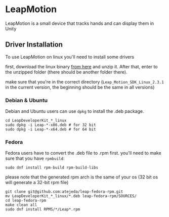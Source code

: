# LeapMotion #
LeapMotion is a small device that tracks hands and can display them in Unity
## Driver Installation ##
To use LeapMotion on linux you'll need to install some drivers

first, download the linux binary [from here](https://developer.leapmotion.com/sdk/v2) and unzip it. After that, enter to the unzipped folder (there should be another folder there).

make sure that you're in the correct directory (`Leap_Motion_SDK_Linux_2.3.1` in the current version, the beginning should be the same in all versions)

### Debian & Ubuntu ###
Debian and Ubuntu users can use `dpkg` to install the .deb package.
````
cd LeapDeveloperKit_*_linux
sudo dpkg -i Leap-*-x86.deb # for 32 bit
sudo dpkg -i Leap-*-x64.deb # for 64 bit
````
### Fedora ###
Fedora users have to convert the .deb file to .rpm first. you'll need to make sure that you have `rpmbuild`:
````
sudo dnf install rpm-build rpm-build-libs
````
please note that the generated rpm arch is the same of your os (32 bit os will generate a 32-bit rpm file)
````
git clone git@github.com:atejeda/leap-fedora-rpm.git
mv LeapDeveloperKit_*_linux/*.deb leap-fedora-rpm/SOURCES/
cd leap-fedora-rpm
make clean all
sudo dnf install RPMS/*/Leap*.rpm
````


